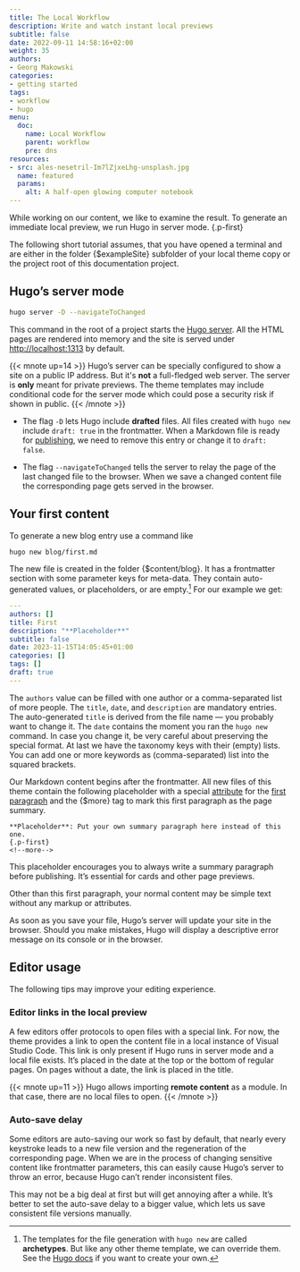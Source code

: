 ```yaml
---
title: The Local Workflow
description: Write and watch instant local previews
subtitle: false
date: 2022-09-11 14:58:16+02:00
weight: 35
authors:
- Georg Makowski
categories:
- getting started
tags:
- workflow
- hugo
menu:
  doc:
    name: Local Workflow
    parent: workflow
    pre: dns
resources:
- src: ales-nesetril-Im7lZjxeLhg-unsplash.jpg
  name: featured
  params:
    alt: A half-open glowing computer notebook
---
```


While working on our content, we like to examine the result. To generate an immediate local preview, we run Hugo in server mode.
{.p-first} <!--more-->

The following short tutorial assumes, that you have opened a terminal and are either in the folder {$exampleSite} subfolder of your local theme copy or the project root of this documentation project.

## Hugo’s server mode

```sh {.left-in}
hugo server -D --navigateToChanged
```

This command in the root of a project starts the [Hugo server][server]. All the HTML pages are rendered into memory and the site is served under <http://localhost:1313> by default.

{{< mnote up=14 >}}
Hugo’s server can be specially configured to show a site on a public IP address. But it's **not** a full-fledged web server. The server is **only** meant for private previews. The theme templates may include conditional code for the server mode which could pose a security risk if shown in public.
{{< /mnote >}}

- The flag `-D` lets Hugo include **drafted** files. All files created with `hugo new` include `draft: true` in the frontmatter. When a Markdown file is ready for [publishing](/doc/intro/workflow/publish), we need to remove this entry or change it to `draft: false`.

- The flag `--navigateToChanged` tells the server to relay the page of the last changed file to the browser. When we save a changed content file the corresponding page gets served in the browser.

## Your first content

To generate a new blog entry use a command like

```sh {.left-in}
hugo new blog/first.md
```

The new file is created in the folder {$content/blog}. It has a frontmatter section with some parameter keys for meta-data. They contain auto-generated values, or placeholders, or are empty.[^1] For our example we get:

```yaml {.left-in linenos=true }
---
authors: []
title: First
description: "**Placeholder**"
subtitle: false
date: 2023-11-15T14:05:45+01:00
categories: []
tags: []
draft: true
---
```

The `authors` value can be filled with one author or a comma-separated list of more people. The `title`, `date`, and `description` are mandatory entries. The auto-generated `title` is derived from the file name — you probably want to change it. The `date` contains the moment you ran the `hugo new` command. In case you change it, be very careful about preserving the special format. At last we have the taxonomy keys with their (empty) lists. You can add one or more keywords as (comma-separated) list into the squared brackets.

Our Markdown content begins after the frontmatter. All new files of this theme contain the following placeholder with a special [attribute](/doc/enhancing/attribute/howto) for the [first paragraph](/doc/page/standfirst) and the {$more} tag to mark this first paragraph as the page summary.

```text
**Placeholder**: Put your own summary paragraph here instead of this one.
{.p-first}
<!--more-->
```

This placeholder encourages you to always write a summary paragraph before publishing. It’s essential for cards and other page previews.

Other than this first paragraph, your normal content may be simple text without any markup or attributes.

As soon as you save your file, Hugo’s server will update your site in the browser. Should you make mistakes, Hugo will display a descriptive error message on its console or in the browser.

[^1]: The templates for the file generation with `hugo new` are called **archetypes**. But like any other theme template, we can override them. See the [Hugo docs](https://gohugo.io/content-management/archetypes/) if you want to create your own.

[server]: https://gohugo.io/commands/hugo_server

## Editor usage

The following tips may improve your editing experience.

### Editor links in the local preview

A few editors offer protocols to open files with a special link. For now, the theme provides a link to open the content file in a local instance of Visual Studio Code. This link is only present if Hugo runs in server mode and a local file exists. It’s placed in the date at the top or the bottom of regular pages. On pages without a date, the link is placed in the title.

{{< mnote up=11 >}}
Hugo allows importing **remote content** as a module. In that case, there are no local files to open.
{{< /mnote >}}

### Auto-save delay
Some editors are auto-saving our work so fast by default, that nearly every keystroke leads to a new file version and the regeneration of the corresponding page. When we are in the process of changing sensitive content like frontmatter parameters, this can easily cause Hugo’s server to throw an error, because Hugo can’t render inconsistent files.

This may not be a big deal at first but will get annoying after a while. It’s better to set the auto-save delay to a bigger value, which lets us save consistent file versions manually.
